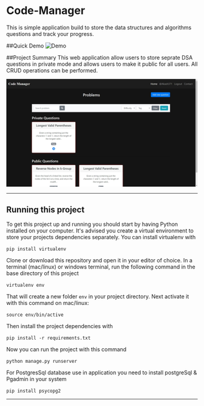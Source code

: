 # Code-Manager
This is simple application build to store the data structures and algorithms questions and track your progress.

##Quick Demo
![Demo](https://github.com/Akashmodi371/CodeManager/blob/master/static/demo.gif)

##Project Summary
This web application allow users to store seprate DSA questions in private mode and allows users to make it public for all users. All CRUD operations can be performed.

![Output-Data](https://github.com/Akashmodi371/CodeManager/blob/master/static/home.jpg)

---

## Running this project

To get this project up and running you should start by having Python installed on your computer. It's advised you create a virtual environment to store your projects dependencies separately. You can install virtualenv with

```
pip install virtualenv
```

Clone or download this repository and open it in your editor of choice. In a terminal (mac/linux) or windows terminal, run the following command in the base directory of this project

```
virtualenv env
```

That will create a new folder `env` in your project directory. Next activate it with this command on mac/linux:

```
source env/bin/active
```

Then install the project dependencies with

```
pip install -r requirements.txt
```

Now you can run the project with this command

```
python manage.py runserver
```

For PostgresSql database use in application you need to install postgreSql & Pgadmin in your system

```
pip install psycopg2
```

---







